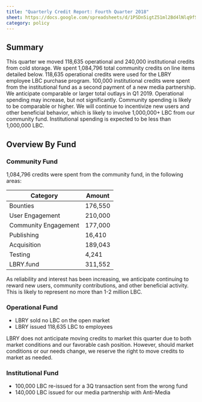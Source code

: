```yaml
---
title: "Quarterly Credit Report: Fourth Quarter 2018"
sheet: https://docs.google.com/spreadsheets/d/1PSDn5igtZ51ml2Bd4lNlq9fSYgDbb-z1jePf7G-Ae6s/edit#gid=0
category: policy
---
```

## Summary
This quarter we moved 118,635 operational and 240,000 institutional credits from cold storage.  We spent 1,084,796 total community credits on line items detailed below. 118,635 operational credits were used for the LBRY employee LBC purchase program. 100,000 institutional credits were spent from the institutional fund as a second payment of a new media partnership.
We anticipate comparable or larger total outlays in Q1 2019. Operational spending may increase, but not significantly. Community spending is likely to be comparable or higher. We will continue to incentivize new users and other beneficial behavior, which is likely to involve 1,000,000+ LBC from our community fund. Institutional spending is expected to be less than 1,000,000 LBC.

## Overview By Fund

### Community Fund

1,084,796 credits were spent from the community fund, in the following areas:

| Category | Amount |
|---|---|
| Bounties | 176,550 |
| User Engagement | 210,000 |
| Community Engagement | 177,000 |
| Publishing | 16,410 |
| Acquisition | 189,043 |
| Testing | 4,241 |
| LBRY.fund | 311,552 |

As reliability and interest has been increasing, we anticipate continuing to reward new users, community contributions, and other beneficial activity. This is likely to represent no more than 1-2 million LBC.

### Operational Fund

* LBRY sold no LBC on the open market
* LBRY issued 118,635 LBC to employees

LBRY does not anticipate moving credits to market this quarter due to both market conditions and our favorable cash position. However, should market conditions or our needs change, we reserve the right to move credits to market as needed.


### Institutional Fund

* 100,000 LBC re-issued for a 3Q transaction sent from the wrong fund
* 140,000 LBC issued for our media partnership with Anti-Media

